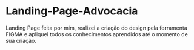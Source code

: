 # Landing-Page-Advocacia
Landing Page feita por mim, realizei a criação do design pela ferramenta FIGMA e apliquei todos os conhecimentos aprendidos até o momento de sua criação.
